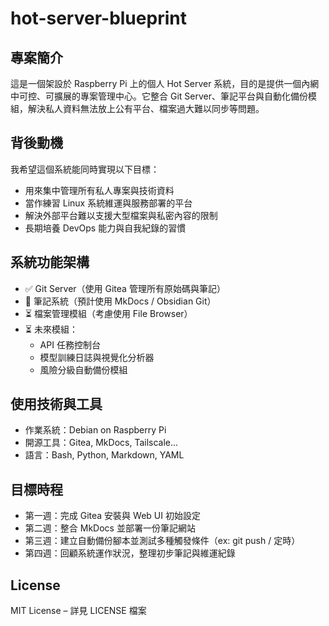 # hot-server-blueprint

## 專案簡介
這是一個架設於 Raspberry Pi 上的個人 Hot Server 系統，目的是提供一個內網中可控、可擴展的專案管理中心。它整合 Git Server、筆記平台與自動化備份模組，解決私人資料無法放上公有平台、檔案過大難以同步等問題。

## 背後動機

我希望這個系統能同時實現以下目標：

- 用來集中管理所有私人專案與技術資料
- 當作練習 Linux 系統維運與服務部署的平台
- 解決外部平台難以支援大型檔案與私密內容的限制
- 長期培養 DevOps 能力與自我紀錄的習慣


## 系統功能架構

- ✅ Git Server（使用 Gitea 管理所有原始碼與筆記）
- 🔧 筆記系統（預計使用 MkDocs / Obsidian Git）
- ⏳ 檔案管理模組（考慮使用 File Browser）
- ⏳ 未來模組：
  - API 任務控制台
  - 模型訓練日誌與視覺化分析器
  - 風險分級自動備份模組


## 使用技術與工具
- 作業系統：Debian on Raspberry Pi
- 開源工具：Gitea, MkDocs, Tailscale...
- 語言：Bash, Python, Markdown, YAML

## 目標時程

- 第一週：完成 Gitea 安裝與 Web UI 初始設定
- 第二週：整合 MkDocs 並部署一份筆記網站
- 第三週：建立自動備份腳本並測試多種觸發條件（ex: git push / 定時）
- 第四週：回顧系統運作狀況，整理初步筆記與維運紀錄


## License
MIT License – 詳見 LICENSE 檔案

